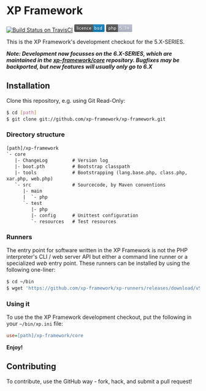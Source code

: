 XP Framework
============
[![Build Status on TravisCI](https://secure.travis-ci.org/xp-framework/xp-framework.png)](http://travis-ci.org/xp-framework/xp-framework)
[![BSD Licence](https://raw.githubusercontent.com/xp-framework/web/master/static/licence-bsd.png)](https://github.com/xp-framework/xp-framework/blob/master/core/src/main/php/LICENCE)
[![Required PHP 5.3+](https://raw.githubusercontent.com/xp-framework/web/master/static/php-5_3plus.png)](http://php.net/)


This is the XP Framework's development checkout for the 5.X-SERIES. 

***Note: Development now focusses on the 6.X-SERIES, which are maintained in the [xp-framework/core](https://github.com/xp-framework/core) repository. Bugfixes may be backported, but new features will usually only go to 6.X***

Installation
------------
Clone this repository, e.g. using Git Read-Only:

```sh
$ cd [path]
$ git clone git://github.com/xp-framework/xp-framework.git
```

### Directory structure
```
[path]/xp-framework
`- core
   |- ChangeLog         # Version log
   |- boot.pth          # Bootstrap classpath
   |- tools             # Bootstrapping (lang.base.php, class.php, xar.php, web.php)
   `- src               # Sourcecode, by Maven conventions
      |- main
      |  `- php
      `- test
         |- php
         |- config      # Unittest configuration
         `- resources   # Test resources
```

### Runners
The entry point for software written in the XP Framework is not the PHP
interpreter's CLI / web server API but either a command line runner or
a specialized *web* entry point. These runners can be installed by using
the following one-liner:

```sh
$ cd ~/bin
$ wget 'https://github.com/xp-framework/xp-runners/releases/download/v5.2.2/setup' -O - | php
```

### Using it
To use the the XP Framework development checkout, put the following
in your `~/bin/xp.ini` file:

```ini
use=[path]/xp-framework/core
```

**Enjoy!**

Contributing
------------
To contribute, use the GitHub way - fork, hack, and submit a pull request!
